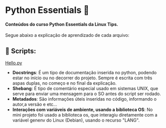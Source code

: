 
# Python Essentials  📘
#### Conteúdos do curso Python Essentials da Linux Tips.

Segue abaixo a explicação de aprendizado de cada arquivo:









## 🔗 Scripts:

[Hello.py](https://github.com/esth3rSants/python-essentials/blob/main/python3/hello.py) 
 
 * **Docstrings**: É um tipo de documentação inserida no python, podendo estar no início ou no decorrer do projeto. Sempre é escrita com três aspas duplas, no começo e no final da explicação.
 * **Shebang**: É tipo de comentário especial usado em sistemas UNIX, que serve para enviar uma mensagem para o SO antes do script ser rodado. 
 * **Metadados**: São informações úteis inseridas no código, informando o autor,a versão e etc...
 * **Interações com variáveis de ambiente, usando a biblioteca OS**: No mini projeto foi usado a biblioteca os, que interagiu diretamente com  a variável genenv do Linux (Debian), usando o recurso "LANG".

